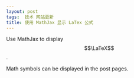 ```yaml
---
layout: post
tags:  技术 网站更新
title: 使用 MathJax 显示 LaTex 公式
---
```


Use MathJax to display $$\LaTeX$$.

Math symbols can be displayed in the post pages.



